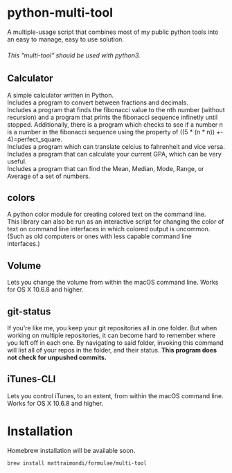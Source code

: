 # python-multi-tool
A multiple-usage script that combines most of my public python tools into an easy to manage, easy to use solution.

###### This "multi-tool" should be used with python3.

## Calculator
A simple calculator written in Python.<br>
Includes a program to convert between fractions and decimals.<br>
Includes a program that finds the fibonacci value to the nth number (without recursion) and a program that prints the fibonacci sequence infinetly until stopped. Additionally, there is a program which checks to see if a number n is a number in the fibonacci sequence using the property of ((5 * (n * n)) +- 4)=perfect_square.<br>
Includes a program which can translate celcius to fahrenheit and vice versa.<br>
Includes a program that can calculate your current GPA, which can be very useful.<br>
Includes a program that can find the Mean, Median, Mode, Range, or Average of a set of numbers.

## colors
A python color module for creating colored text on the command line.<br>
This library can also be run as an interactive script for changing the color of text on command line interfaces in which colored output is uncommon. (Such as old computers or ones with less capable command line interfaces.)

## Volume
Lets you change the volume from within the macOS command line. Works for OS X 10.6.8 and higher.

## git-status
If you're like me, you keep your git repositories all in one folder. But when working on multiple repositories, it can become hard to remember where you left off in each one. By navigating to said folder, invoking this command will list all of your repos in the folder, and their status. **This program does not check for unpushed commits.**

## iTunes-CLI
Lets you control iTunes, to an extent, from within the macOS command line. Works for OS X 10.6.8 and higher.

# Installation
Homebrew installation will be available soon.

```
brew install mattraimondi/formulae/multi-tool
```
